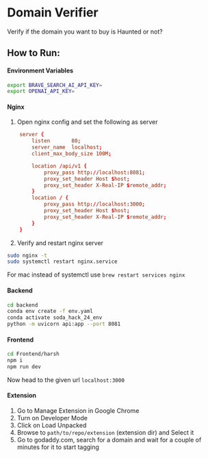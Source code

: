 # Domain Verifier
Verify if the domain you want to buy is Haunted or not?

## How to Run:

#### Environment Variables

```bash
export BRAVE_SEARCH_AI_API_KEY=
export OPENAI_API_KEY=
```

#### Nginx

1. Open nginx config and set the following as server
```conf
    server {
        listen       80;
        server_name  localhost;
        client_max_body_size 100M;

        location /api/v1 {
            proxy_pass http://localhost:8081;
            proxy_set_header Host $host;
            proxy_set_header X-Real-IP $remote_addr;
        }
        location / {
            proxy_pass http://localhost:3000;
            proxy_set_header Host $host;
            proxy_set_header X-Real-IP $remote_addr;
        }
    }
```

2. Verify and restart nginx server
```bash
sudo nginx -t
sudo systemctl restart nginx.service
```
For mac instead of systemctl use `brew restart services nginx`

#### Backend

```bash
cd backend
conda env create -f env.yaml
conda activate soda_hack_24_env
python -m uvicorn api:app --port 8081
```

#### Frontend

```bash
cd Frontend/harsh
npm i
npm run dev
```
Now head to the given url `localhost:3000`

#### Extension

1. Go to Manage Extension in Google Chrome
2. Turn on Developer Mode
3. Click on Load Unpacked
4. Browse to `path/to/repo/extension` (extension dir) and Select it
5. Go to godaddy.com, search for a domain and wait for a couple of minutes for it to start tagging
